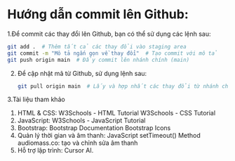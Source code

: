 # Hướng dẫn commit lên Github: 
1.Để commit các thay đổi lên Github, bạn có thể sử dụng các lệnh sau:
   ```bash
   git add .  # Thêm tất cả các thay đổi vào staging area
   git commit -m "Mô tả ngắn gọn về thay đổi"  # Tạo commit với mô tả
   git push origin main  # Đẩy commit lên nhánh chính (main)
   ```

2. Để cập nhật mã từ Github, sử dụng lệnh sau:
   ```bash
   git pull origin main  # Lấy và hợp nhất các thay đổi từ nhánh chính (main)
   ```
3.Tài liệu tham khảo
   1. HTML & CSS:
      W3Schools - HTML Tutorial
      W3Schools - CSS Tutorial
   2. JavaScript:
      W3Schools - JavaScript Tutorial
   3. Bootstrap:
      Bootstrap Documentation
      Bootstrap Icons
   4. Quản lý thời gian và âm thanh:
      JavaScript setTimeout() Method
      audiomass.co: tạo và chỉnh sửa âm thanh
   5. Hỗ trợ lập trình:
      Cursor AI.  
